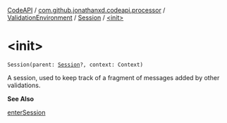 [CodeAPI](../../../index.md) / [com.github.jonathanxd.codeapi.processor](../../index.md) / [ValidationEnvironment](../index.md) / [Session](index.md) / [&lt;init&gt;](.)

# &lt;init&gt;

`Session(parent: `[`Session`](index.md)`?, context: Context)`

A session, used to keep track of a fragment of messages added by other validations.

**See Also**

[enterSession](../enter-session.md)

